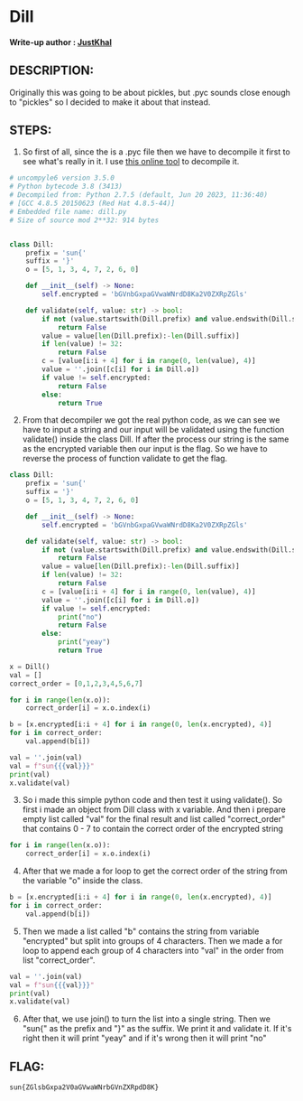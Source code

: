 # Dill
#### Write-up author : [JustKhal](https://github.com/JustKhal)
## DESCRIPTION:
Originally this was going to be about pickles, but .pyc sounds close enough to "pickles" so I decided to make it about that instead.

## STEPS:
1. So first of all, since the is a .pyc file then we have to decompile it first to see what's really in it. I use [this online tool](https://www.toolnb.com/tools-lang-en/pyc.html) to decompile it.
```py
# uncompyle6 version 3.5.0
# Python bytecode 3.8 (3413)
# Decompiled from: Python 2.7.5 (default, Jun 20 2023, 11:36:40) 
# [GCC 4.8.5 20150623 (Red Hat 4.8.5-44)]
# Embedded file name: dill.py
# Size of source mod 2**32: 914 bytes


class Dill:
    prefix = 'sun{'
    suffix = '}'
    o = [5, 1, 3, 4, 7, 2, 6, 0]

    def __init__(self) -> None:
        self.encrypted = 'bGVnbGxpaGVwaWNrdD8Ka2V0ZXRpZGls'

    def validate(self, value: str) -> bool:
        if not (value.startswith(Dill.prefix) and value.endswith(Dill.suffix)):
            return False
        value = value[len(Dill.prefix):-len(Dill.suffix)]
        if len(value) != 32:
            return False
        c = [value[i:i + 4] for i in range(0, len(value), 4)]
        value = ''.join([c[i] for i in Dill.o])
        if value != self.encrypted:
            return False
        else:
            return True
```

2. From that decompiler we got the real python code, as we can see we have to input a string and our input will be validated using the function validate() inside the class Dill. If after the process our string is the same as the encrypted variable then our input is the flag. So we have to reverse the process of function validate to get the flag.

```py
class Dill:
    prefix = 'sun{'
    suffix = '}'
    o = [5, 1, 3, 4, 7, 2, 6, 0]

    def __init__(self) -> None:
        self.encrypted = 'bGVnbGxpaGVwaWNrdD8Ka2V0ZXRpZGls'

    def validate(self, value: str) -> bool:
        if not (value.startswith(Dill.prefix) and value.endswith(Dill.suffix)):
            return False
        value = value[len(Dill.prefix):-len(Dill.suffix)]
        if len(value) != 32:
            return False
        c = [value[i:i + 4] for i in range(0, len(value), 4)]
        value = ''.join([c[i] for i in Dill.o])
        if value != self.encrypted:
            print("no")
            return False
        else:
            print("yeay")
            return True

x = Dill()
val = []
correct_order = [0,1,2,3,4,5,6,7]

for i in range(len(x.o)):
    correct_order[i] = x.o.index(i)

b = [x.encrypted[i:i + 4] for i in range(0, len(x.encrypted), 4)]
for i in correct_order:
    val.append(b[i])

val = ''.join(val)
val = f"sun{{{val}}}"
print(val)
x.validate(val)
```
3. So i made this simple python code and then test it using validate(). So first i made an object from Dill class with x variable. And then i prepare empty list called "val" for the final result and list called "correct_order" that contains 0 - 7 to contain the correct order of the encrypted string

```py
for i in range(len(x.o)):
    correct_order[i] = x.o.index(i)
```
4. After that we made a for loop to get the correct order of the string from the variable "o" inside the class.

```py
b = [x.encrypted[i:i + 4] for i in range(0, len(x.encrypted), 4)]
for i in correct_order:
    val.append(b[i])
```

5. Then we made a list called "b" contains the string from variable "encrypted" but split into groups of 4 characters. Then we made a for loop to append each group of 4 characters into "val" in the order from list "correct_order".

```py
val = ''.join(val)
val = f"sun{{{val}}}"
print(val)
x.validate(val)
```

6. After that, we use join() to turn the list into a single string. Then we "sun{" as the prefix and "}" as the suffix. We print it and validate it. If it's right then it will print "yeay" and if it's wrong then it will print "no"


## FLAG:

```
sun{ZGlsbGxpa2V0aGVwaWNrbGVnZXRpdD8K}
```
